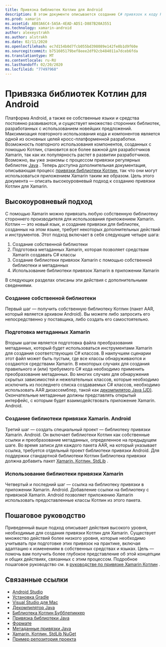 ```yaml
---
title: Привязка библиотек Котлин для Android
description: В этом документе описывается создание C# привязок к коду Котлин, что позволяет использовать собственные библиотеки в приложении Xamarin. Android.
ms.prod: xamarin
ms.assetid: AB03A6C4-5A5A-4EAD-AD51-D887B20A3551
ms.technology: xamarin-android
author: alexeystrakh
ms.author: alstrakh
ms.date: 02/11/2020
ms.openlocfilehash: ec7d154b0d7fcb055bd398089e142fe8b1d9f60e
ms.sourcegitcommit: b751605179bef8eee2df92cb484011a7dceb6fda
ms.translationtype: MT
ms.contentlocale: ru-RU
ms.lasthandoff: 02/20/2020
ms.locfileid: "77497968"
---
```

# <a name="bind-android-kotlin-libraries"></a>Привязка библиотек Котлин для Android

Платформа Android, а также ее собственные языки и средства постоянно развиваются, и существует множество сторонних библиотек, разработанных с использованием новейших предложений. Максимизация повторного использования кода и компонентов является одной из основных целей кросс-платформенной разработки. Возможность повторного использования компонентов, созданных с помощью Котлин, становится все более важной для разработчиков Xamarin, так как их популярность растет в развитии разработчиков. Возможно, вы уже знакомы с процессом привязки регулярных библиотек [Java](https://docs.microsoft.com/xamarin/android/platform/binding-java-library/) . Теперь доступна дополнительная документация, описывающая процесс [привязки библиотеки Котлин](walkthrough.md), так что они могут использоваться приложением Xamarin таким же образом. Цель этого документа — описать высокоуровневый подход к созданию привязки Котлин для Xamarin.

## <a name="high-level-approach"></a>Высокоуровневый подход

С помощью Xamarin можно привязать любую собственную библиотеку стороннего производителя для использования приложением Xamarin. Котлин — это новый язык, и создание привязки для библиотек, созданных на этом языке, требует некоторых дополнительных действий и инструментов. Этот подход включает в себя следующие четыре шага:

1. Создание собственной библиотеки
1. Подготовка метаданных Xamarin, которая позволяет средствам Xamarin создавать C# классы
1. Создание библиотеки привязок Xamarin с помощью собственной библиотеки и метаданных
1. Использование библиотеки привязок Xamarin в приложении Xamarin

В следующих разделах описаны эти действия с дополнительными сведениями.

### <a name="build-the-native-library"></a>Создание собственной библиотеки

Первый шаг — получить собственную библиотеку Котлин (пакет AAR, который является архивом Android). Вы можете либо запросить его непосредственно у поставщика, либо создать его самостоятельно.

### <a name="prepare-the-xamarin-metadata"></a>Подготовка метаданных Xamarin

Вторым шагом является подготовка файла преобразования метаданных, который будет использоваться инструментами Xamarin для создания соответствующих C# классов. В наилучшем сценарии этот файл может быть пустым, где все классы обнаруживаются и создаются средствами Xamarin. В некоторых случаях для создания правильного и (или) требуемого C# кода необходимо применить преобразование метаданных. Во многих случаях для обнаружения скрытых зависимостей и нежелательных классов, которые необходимо исключить из последнего списка создаваемых C# классов, необходимо использовать AAR дизассемблер, такой как [декомпилятор Java (JD)](http://java-decompiler.github.io/). Окончательные метаданные должны представлять открытый интерфейс, с которым будет взаимодействовать приложение Xamarin. Android.

### <a name="build-a-xamarinandroid-binding-library"></a>Создание библиотеки привязки Xamarin. Android

Третий шаг — создать специальный проект — библиотеку привязки Xamarin. Android. Он включает библиотеки Котлин как собственные ссылки и преобразование метаданных, определенное на предыдущем шаге. Во время записи для каждого пакета AAR, на который указывает ссылка, требуется отдельный проект библиотеки привязки Android. Для поддержки стандартной библиотеки Котлин Библиотека привязки должна добавить пакет [Xamarin. Котлин. StdLib](https://www.nuget.org/packages/Xamarin.Kotlin.StdLib/) .

### <a name="consume-the-xamarin-binding-library"></a>Использование библиотеки привязки Xamarin

Четвертый и последний шаг — ссылка на библиотеку привязки в приложении Xamarin. Android. Добавление ссылки на библиотеку с привязкой Xamarin. Android позволяет приложению Xamarin использовать предоставленные классы Котлин из этого пакета.

## <a name="walkthrough"></a>Пошаговое руководство

Приведенный выше подход описывает действия высокого уровня, необходимые для создания привязки Котлин для Xamarin. Существует множество действий более низкого уровня, которые необходимо учитывать при подготовке этих привязок на практике, включая адаптацию к изменениям в собственных средствах и языках. Цель — помочь вам получить более глубокое представление об этой концепции и общих действиях, связанных с этим процессом. Подробное пошаговое руководство см. в [руководстве по привязке Xamarin Котлин](walkthrough.md) .

## <a name="related-links"></a>Связанные ссылки

- [Android Studio](https://developer.android.com/studio)
- [Установка Gradle](https://gradle.org/install/)
- [Visual Studio для Mac](https://visualstudio.microsoft.com/downloads)
- [Декомпилятор Java](http://java-decompiler.github.io/)
- [Библиотека Котлин Бубблепиккер](https://github.com/igalata/Bubble-Picker)
- [Привязка библиотеки Java](https://docs.microsoft.com/xamarin/android/platform/binding-java-library/)
- [Формате](https://www.w3.org/TR/xpath/)
- [Метаданные привязки Java](https://docs.microsoft.com/xamarin/android/platform/binding-java-library/customizing-bindings/java-bindings-metadata)
- [Xamarin. Котлин. StdLib NuGet](https://www.nuget.org/packages/Xamarin.Kotlin.StdLib/)
- [Пример репозитория проекта](https://github.com/xamcat/xamarin-binding-kotlin-framework)
